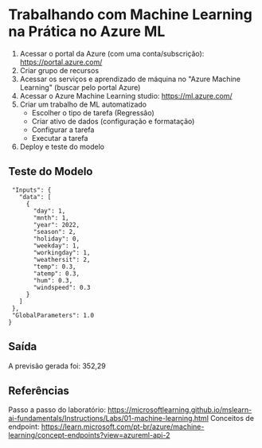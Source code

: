 # Trabalhando com Machine Learning na Prática no Azure ML
1. Acessar o portal da Azure (com uma conta/subscrição): https://portal.azure.com/ 
2. Criar grupo de recursos
3. Acessar os serviços e aprendizado de máquina no "Azure Machine Learning" (buscar pelo portal Azure)
4. Acessar o Azure Machine Learning studio: https://ml.azure.com/
5. Criar um trabalho de ML automatizado
   - Escolher o tipo de tarefa (Regressão)
   - Criar ativo de dados (configuração e formatação)
   - Configurar a tarefa
   - Executar a tarefa
6. Deploy e teste do modelo
   
## Teste do Modelo
  ```{
   "Inputs": { 
     "data": [
       {
         "day": 1,
         "mnth": 1,   
         "year": 2022,
         "season": 2,
         "holiday": 0,
         "weekday": 1,
         "workingday": 1,
         "weathersit": 2, 
         "temp": 0.3, 
         "atemp": 0.3,
         "hum": 0.3,
         "windspeed": 0.3 
       }
     ]    
   },   
   "GlobalParameters": 1.0
 }
```
## Saída
A previsão gerada foi: 352,29

## Referências
Passo a passo do laboratório: https://microsoftlearning.github.io/mslearn-ai-fundamentals/Instructions/Labs/01-machine-learning.html
Conceitos de endpoint: https://learn.microsoft.com/pt-br/azure/machine-learning/concept-endpoints?view=azureml-api-2
